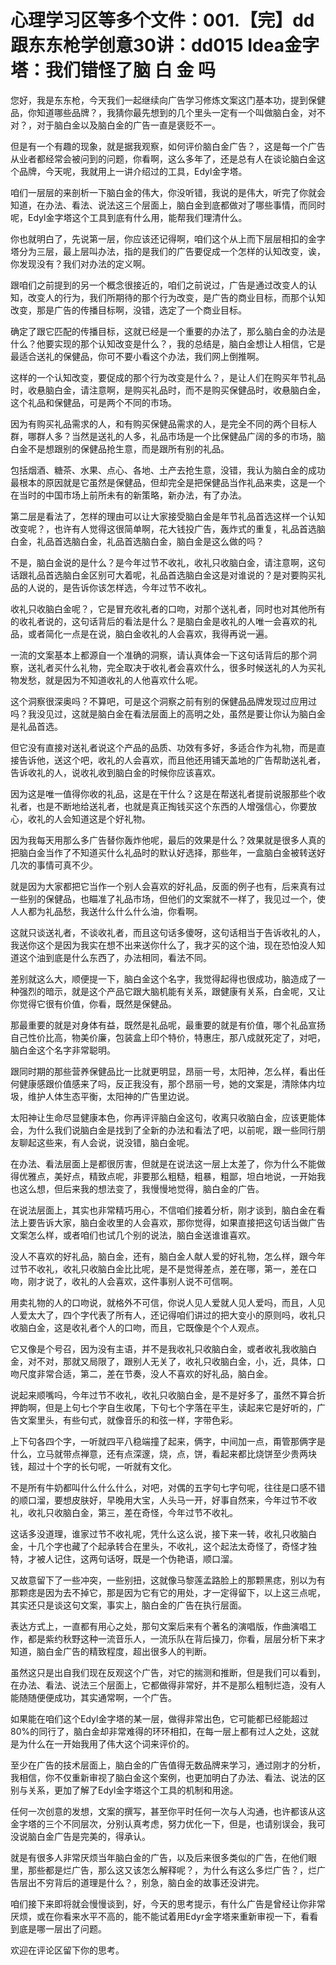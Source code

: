 # 心理学习区等多个文件：001.【完】dd跟东东枪学创意30讲：dd015 Idea金字塔：我们错怪了脑 白 金 吗

您好，我是东东枪，今天我们一起继续向广告学习修炼文案这门基本功，提到保健品，你知道哪些品牌？，我猜你最先想到的几个里头一定有一个叫做脑白金，对不对？，对于脑白金以及脑白金的广告一直是褒贬不一。

但是有一个有趣的现象，就是据我观察，如何评价脑白金广告？，这是每一个广告从业者都经常会被问到的问题，你看啊，这么多年了，还是总有人在谈论脑白金这个品牌，今天呢，我就用上一讲介绍过的工具，Edyl金字塔。

咱们一层层的来剖析一下脑白金的伟大，你没听错，我说的是伟大，听完了你就会知道，在办法、看法、说法这三个层面上，脑白金到底都做对了哪些事情，而同时呢，Edyl金字塔这个工具到底有什么用，能帮我们理清什么。

你也就明白了，先说第一层，你应该还记得啊，咱们这个从上而下层层相扣的金字塔分为三层，最上层叫办法，指的是我们的广告要促成一个怎样的认知改变，诶，你发现没有？我们对办法的定义啊。

跟咱们之前提到的另一个概念很接近的，咱们之前说过，广告是通过改变人的认知，改变人的行为，我们所期待的那个行为改变，是广告的商业目标，而那个认知改变，那是广告的传播目标啊，没错，选定了一个商业目标。

确定了跟它匹配的传播目标，这就已经是一个重要的办法了，那么脑白金的办法是什么？他要实现的那个认知改变是什么？，我的总结是，脑白金想让人相信，它是最适合送礼的保健品，你可不要小看这个办法，我们网上倒推啊。

这样的一个认知改变，要促成的那个行为改变是什么？，是让人们在购买年节礼品时，收悬脑白金，请注意啊，是购买礼品时，而不是购买保健品时，收悬脑白金，这个礼品和保健品，可是两个不同的市场。

因为有购买礼品需求的人，和有购买保健品需求的人，是完全不同的两个目标人群，哪群人多？当然是送礼的人多，礼品市场是一个比保健品广阔的多的市场，脑白金不是想跟别的保健品抢生意，而是跟所有别的礼品。

包括烟酒、糖茶、水果、点心、各地、土产去抢生意，没错，我认为脑白金的成功最根本的原因就是它虽然是保健品，但却完全是把保健品当作礼品来卖，这是一个在当时的中国市场上前所未有的新策略，新办法，有了办法。

第二层是看法了，怎样的理由可以让大家接受脑白金是年节礼品首选这样一个认知改变呢？，也许有人觉得这很简单啊，花大钱投广告，轰炸式的重复，礼品首选脑白金，礼品首选脑白金，礼品首选脑白金，脑白金是这么做的吗？

不是，脑白金说的是什么？是今年过节不收礼，收礼只收脑白金，请注意啊，这句话跟礼品首选脑白金区别可大着呢，礼品首选脑白金这是对谁说的？是对要购买礼品的人说的，是告诉你该怎样选，今年过节不收礼。

收礼只收脑白金呢？，它是冒充收礼者的口吻，对那个送礼者，同时也对其他所有的收礼者说的，这句话背后的看法是什么？是脑白金是收礼的人唯一会喜欢的礼品，或者简化一点是在说，脑白金收礼的人会喜欢，我得再说一遍。

一流的文案基本上都源自一个准确的洞察，请认真体会一下这句话背后的那个洞察，送礼者买什么礼物，完全取决于收礼者会喜欢什么，很多时候送礼的人为买礼物发愁，就是因为不知道收礼的人他喜欢什么呢。

这个洞察很深奥吗？不算吧，可是这个洞察之前有别的保健品品牌发现过应用过吗？我没见过，这就是脑白金在看法层面上的高明之处，虽然是要让你认为脑白金是礼品首选。

但它没有直接对送礼者说这个产品的品质、功效有多好，多适合作为礼物，而是直接告诉他，送这个吧，收礼的人会喜欢，而且他还用铺天盖地的广告帮助送礼者，告诉收礼的人，说收礼收到脑白金的时候你应该喜欢。

因为这是唯一值得你收的礼品，这是在干什么？这是在帮送礼者提前说服那些个收礼者，也是不断地给送礼者，也就是真正掏钱买这个东西的人增强信心，你要放心，收礼的人会知道这是个好礼物。

因为我每天用那么多广告替你轰炸他呢，最后的效果是什么？效果就是很多人真的把脑白金当作了不知道买什么礼品时的默认好选择，那些年，一盒脑白金被转送好几次的事情可真不少。

就是因为大家都把它当作一个别人会喜欢的好礼品，反面的例子也有，后来真有过一些别的保健品，也瞄准了礼品市场，但他们的文案就不一样了，我见过一个，使人人都为礼品愁，我送什么什么什么油，你看啊。

这就只谈送礼者，不谈收礼者，而且这句话多傻呀，这句话相当于告诉收礼的人，我送你这个是因为我实在想不出来送你什么了，我才买的这个油，现在恐怕没人知道这个油到底是什么东西了，办法相同，看法不同。

差别就这么大，顺便提一下，脑白金这个名字，我觉得起得也很成功，脑造成了一种强烈的暗示，就是这个产品它跟大脑机能有关系，跟健康有关系，白金呢，又让你觉得它很有价值，你看，既然是保健品。

那最重要的就是对身体有益，既然是礼品呢，最重要的就是有价值，哪个礼品宣扬自己性价比高，物美价廉，包装盒上印个特价，特惠庄，那八成就死定了，对吧，脑白金这个名字非常聪明。

跟同时期的那些营养保健品比一比就更明显，昂丽一号，太阳神，怎么样，看出任何健康感跟价值感来了吗，反正我没有，那个昂丽一号，她的文案是，清除体内垃圾，维护人体生态平衡，太阳神的广告里边说。

太阳神让生命尽显健康本色，你再评评脑白金这句，收离只收脑白金，应该更能体会，为什么我们说脑白金是找到了全新的办法和看法了吧，以前呢，跟一些同行朋友聊起这些来，有人会说，说没错，脑白金呢。

在办法、看法层面上是都很厉害，但就是在说法这一层上太差了，你为什么不能做得优雅点，美好点，精致点呢，非要那么粗糙，粗暴，粗鄙，坦白地说，一开始我也这么想，但后来我的想法变了，我慢慢地觉得，脑白金的广告。

在说法层面上，其实也非常精巧用心，不信咱们接着分析，刚才谈到，脑白金在看法上要告诉大家，脑白金收里的人会喜欢，那你觉得，如果直接把这句话当做广告文案怎么样，或者咱们也试几个别的说法，脑白金送谁谁喜欢。

没人不喜欢的好礼品，脑白金，还有，脑白金人献人爱的好礼物，怎么样，跟今年过节不收礼，收礼只收脑白金比比呢，是不是觉得差点，差在哪，第一，差在口吻，刚才说了，收礼的人会喜欢，这件事别人说不可信啊。

用卖礼物的人的口吻说，就格外不可信，你说人见人爱就人见人爱吗，而且，人见人爱太大了，四个字代表了所有人，还记得咱们讲过的把大变小的原则吗，收礼只收脑白金，这是收礼者个人的口吻，而且，它既像是个个人观点。

它又像是个号召，因为没有主语，并不是我收礼只收脑白金，或者收礼我收脑白金，对不对，那就又局限了，跟别人无关了，收礼只收脑白金，小，近，具体，口吻尺度非常合适，第二，差在节奏，没人不喜欢的好礼品，脑白金。

说起来顺嘴吗，今年过节不收礼，收礼只收脑白金，是不是好多了，虽然不算合折押韵啊，但是上句七个字自生收尾，下句七个字落在平生，读起来它是好听的，广告文案里头，有些句式，就像音乐的和弦一样，字带色彩。

上下句各四个字，一听就四平八稳端撞了起来，俩字，中间加一点，甭管那俩字是什么，立马就带点禅意，还有点深邃，烧，点，饼，看起来都比烧饼至少贵两块钱，超过十个字的长句呢，一听就有文化。

不是所有牛奶都叫什么什么什么，对吧，对偶的五字句七字句呢，往往是口感不错的顺口溜，要想皮肤好，早晚用大宝，人头马一开，好事自然来，今年过节不收礼，收礼只收脑白金，第三，差在奇怪，今年过节不收礼。

这话多没道理，谁家过节不收礼呢，凭什么这么说，接下来一转，收礼只收脑白金，十几个字也藏了个起承转合在里头，不收礼，这个起法太奇怪了，奇怪才独特，才被人记住，这两句话呀，既是一个伪艳语，顺口溜。

又故意留下了一些冲突，一些别扭，这就像马黎莲孟路脸上的那颗黑痣，别以为有那颗痣是因为去不掉它，那是因为它有它的用处，才一定得留下，以上这三点呢，其实还只是谈这句文案，事实上，脑白金的广告在执行层面。

表达方式上，一直都有用心之处，那句文案后来有个著名的演唱版，作曲演唱工作，都是紫约秋野这种一流音乐人，一流乐队在背后操刀，你看，层层分析下来才知道，脑白金广告的精致程度，超出很多人的判断。

虽然这只是出自我们现在反观这个广告，对它的揣测和推断，但是我们可以看到，在办法、看法、说法三个层面上，它都做得非常好，并不是那么粗制烂造，没有人能随随便便成功，其实通常啊，一个广告。

如果能在咱们这个Edyl金字塔的某一层，做得非常出色，它可能都已经能超过80%的同行了，脑白金却非常难得的环环相扣，在每一层上都有过人之处，这就是为什么在一开始我用了伟大这个词来评价的。

至少在广告的技术层面上，脑白金的广告值得无数品牌来学习，通过刚才的分析，我相信，你不仅重新审视了脑白金这个案例，也更加明白了办法、看法、说法的区别与关系，更加了解了Edyl金字塔这个工具的机制和用途。

任何一次创意的发想，文案的撰写，甚至你平时任何一次与人沟通，也许都该从这金字塔的三个不同层次，分别认真考虑，努力优化一下，但是，也请别误会，我可没说脑白金广告是完美的，得承认。

就是有很多人非常厌烦当年脑白金的广告，以及后来很多类似的广告，在他们眼里，那些都是烂广告，那么这又该怎么解释呢？，为什么有这么多烂广告？，烂广告层出不穷背后的道理是什么？，别急，脑白金的故事还没讲完。

咱们接下来即将就会慢慢谈到，好，今天的思考提示，有什么广告是曾经让你非常厌烦，或在你看来水平不高的，能不能试着用Edyr金字塔来重新审视一下，看看到底是哪一层出了问题。

欢迎在评论区留下你的思考。